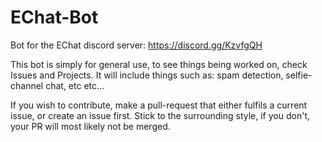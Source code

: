 # EChat-Bot
Bot for the EChat discord server: https://discord.gg/KzvfgQH

This bot is simply for general use, to see things being worked on, check Issues and Projects. It will include things such as: spam detection, selfie-channel chat, etc etc...

If you wish to contribute, make a pull-request that either fulfils a current issue, or create an issue first. Stick to the surrounding style, if you don't, your PR will most likely not be merged.
